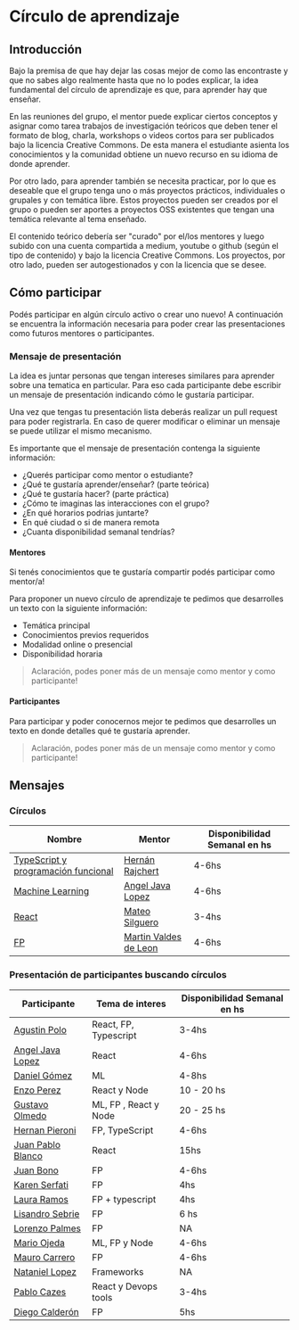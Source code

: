 # Círculo de aprendizaje
## Introducción
Bajo la premisa de que hay dejar las cosas mejor de como las encontraste y que no sabes algo realmente hasta que no lo podes explicar, la idea fundamental del círculo de aprendizaje es que, para aprender hay que enseñar.

En las reuniones del grupo, el mentor puede explicar ciertos conceptos y asignar como tarea trabajos de investigación teóricos que deben tener el formato de blog, charla, workshops o videos cortos para ser publicados bajo la licencia Creative Commons. De esta manera el estudiante asienta los conocimientos y la comunidad obtiene un nuevo recurso en su idioma de donde aprender.

Por otro lado, para aprender también se necesita practicar, por lo que es deseable que el grupo tenga uno o más proyectos prácticos, individuales o grupales y con temática libre. Estos proyectos pueden ser creados por el grupo o pueden ser aportes a proyectos OSS existentes que tengan una temática relevante al tema enseñado.

El contenido teórico debería ser "curado" por el/los mentores y luego subido con una cuenta compartida a medium, youtube o github (según el tipo de contenido) y bajo la licencia Creative Commons. Los proyectos, por otro lado, pueden ser autogestionados y con la licencia que se desee.

## Cómo participar
Podés participar en algún círculo activo o crear uno nuevo! A continuación se encuentra la información necesaria para poder crear las presentaciones como futuros mentores o participantes.

### Mensaje de presentación

La idea es juntar personas que tengan intereses similares para aprender sobre una tematica en particular. Para eso cada participante debe escribir un mensaje de presentación indicando cómo le gustaría participar.

Una vez que tengas tu presentación lista deberás realizar un pull request para poder registrarla. En caso de querer modificar o eliminar un mensaje se puede utilizar el mismo mecanismo.

Es importante que el mensaje de presentación contenga la siguiente información:
* ¿Querés participar como mentor o estudiante?
* ¿Qué te gustaría aprender/enseñar? (parte teórica)
* ¿Qué te gustaría hacer? (parte práctica)
* ¿Cómo te imaginas las interacciones con el grupo?
* ¿En qué horarios podrias juntarte?
* En qué ciudad o si de manera remota
* ¿Cuanta disponibilidad semanal tendrías?

#### Mentores
Si tenés conocimientos que te gustaría compartir podés participar como mentor/a!

Para proponer un nuevo círculo de aprendizaje te pedimos que desarrolles un texto con la siguiente información:

* Temática principal
* Conocimientos previos requeridos
* Modalidad online o presencial
* Disponibilidad horaria

> Aclaración, podes poner más de un mensaje como mentor y como participante!

#### Participantes

Para participar y poder conocernos mejor te pedimos que desarrolles un texto en donde detalles qué te gustaría aprender.

> Aclaración, podes poner más de un mensaje como mentor y como participante!

## Mensajes

### Círculos
| Nombre  | Mentor | Disponibilidad Semanal en hs |
| ------------- | ------------- | ------------- |
|  [TypeScript y programación funcional](https://github.com/circulo-aprendizaje/fp-ts) | [Hernán Rajchert](https://github.com/circulo-aprendizaje/organizacion/blob/master/mensajes/hernan_rajchert.md) | 4-6hs |
| [Machine Learning](https://github.com/circulo-aprendizaje/machine-learning) | [Angel Java Lopez](https://github.com/circulo-aprendizaje/organizacion/blob/master/mensajes/ajlopez_mentor.md) |  4-6hs |
| [React](https://github.com/circulo-aprendizaje/react) | [Mateo Silguero](https://github.com/circulo-aprendizaje/organizacion/blob/master/mensajes/mateo-silguero_mentor.md) |  3-4hs |
| [FP](https://github.com/circulo-aprendizaje/programacion-funcional) |[Martin Valdes de Leon](https://github.com/circulo-aprendizaje/organizacion/blob/master/mensajes/martin_valdes_de_leon.md) | 4-6hs |

### Presentación de participantes buscando círculos

| Participante  | Tema de interes | Disponibilidad Semanal en hs |
| ------------- | ------------- | ------------- |
| [Agustin Polo](https://github.com/circulo-aprendizaje/organizacion/blob/master/mensajes/agustin_polo.md) | React, FP, Typescript | 3-4hs |
| [Angel Java Lopez](https://github.com/circulo-aprendizaje/organizacion/blob/master/mensajes/ajlopez_aprendiz.md) | React | 4-6hs |
| [Daniel Gómez](https://github.com/circulo-aprendizaje/organizacion/blob/master/mensajes/daniel_gomez.md) | ML | 4-8hs |
| [Enzo Perez](https://github.com/circulo-aprendizaje/organizacion/blob/master/mensajes/enzoPerez.md) | React y Node | 10 - 20 hs |
| [Gustavo Olmedo](https://github.com/circulo-aprendizaje/organizacion/blob/master/mensajes/gustavo_olmedo.md) | ML, FP , React y Node | 20 - 25 hs |
| [Hernan Pieroni](https://github.com/circulo-aprendizaje/organizacion/blob/master/mensajes/hernan_pieroni.md) | FP, TypeScript | 4-6hs |
| [Juan Pablo Blanco](https://github.com/circulo-aprendizaje/organizacion/blob/master/mensajes/jpblanco.md) | React | 15hs |
| [Juan Bono](https://github.com/circulo-aprendizaje/organizacion/blob/master/mensajes/juanbono.md) | FP | 4-6hs |
| [Karen Serfati](https://github.com/circulo-aprendizaje/organizacion/blob/master/mensajes/keyserfati.md) | FP | 4hs |
| [Laura Ramos](https://github.com/circulo-aprendizaje/organizacion/blob/master/mensajes/lauraramos.md) | FP + typescript | 4hs |
| [Lisandro Sebrie](https://github.com/circulo-aprendizaje/organizacion/blob/master/mensajes/lsebrie.md) | FP | 6 hs |
| [Lorenzo Palmes](https://github.com/circulo-aprendizaje/organizacion/blob/master/mensajes/lpalmes.md) | FP | NA |
| [Mario Ojeda](https://github.com/circulo-aprendizaje/organizacion/blob/master/mensajes/mario_ojeda.md) | ML, FP y Node | 4-6hs |
| [Mauro Carrero](https://github.com/circulo-aprendizaje/organizacion/blob/master/mensajes/mauro_carrero.md) | FP | 4-6hs |
| [Nataniel Lopez](https://github.com/circulo-aprendizaje/organizacion/blob/master/mensajes/nataniel_lopez.md) | Frameworks | NA |
| [Pablo Cazes](https://github.com/circulo-aprendizaje/organizacion/blob/master/mensajes/pablo_cazes.md) | React y Devops tools | 3-4hs |
| [Diego Calderón](https://github.com/circulo-aprendizaje/organizacion/blob/master/mensajes/diego_calderon.md) | FP | 5hs |
